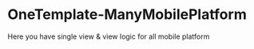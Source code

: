 # OneTemplate-ManyMobilePlatform
Here you have single view &amp; view logic for all mobile platform
